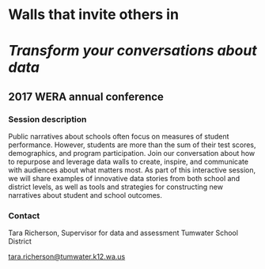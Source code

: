 # Walls that invite others in
# _Transform your conversations about data_ #
## 2017 WERA annual conference ##

### Session description ###
Public narratives about schools often focus on measures of student performance. However, students are more than the sum of their test scores, demographics, and program participation. Join our conversation about how to repurpose and leverage data walls to create, inspire, and communicate with audiences about what matters most. As part of this interactive session, we will share examples of innovative data stories from both school and district levels, as well as tools and strategies for constructing new narratives about student and school outcomes. 

### Contact ###
Tara Richerson, Supervisor for data and assessment
Tumwater School District

[tara.richerson@tumwater.k12.wa.us](mailto:tara.richerson@tumwater.k12.wa.us)
